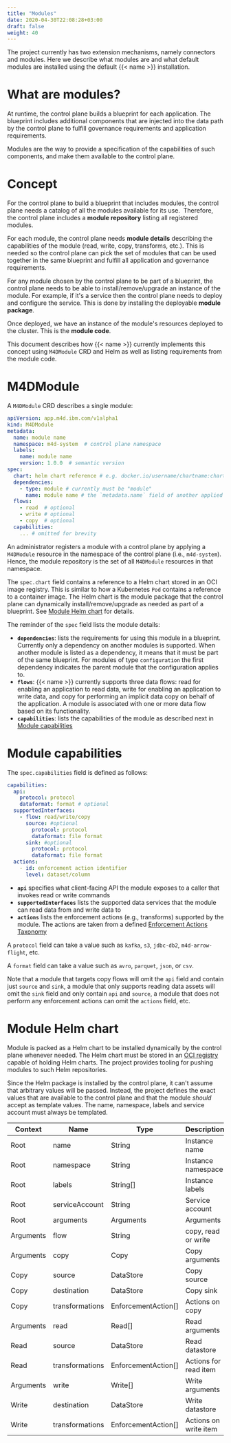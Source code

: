 ```yaml
---
title: "Modules"
date: 2020-04-30T22:08:28+03:00
draft: false
weight: 40
---
```


The project currently has two extension mechanisms, namely connectors and modules. 
Here we describe what modules are and what default modules are installed using the default {{< name >}} installation.

# What are modules?

At runtime, the control plane builds a blueprint for each application. The blueprint includes additional components that are injected into the data path by the control plane to fulfill governance requirements and application requirements.

Modules are the way to provide a specification of the capabilities of such components, and make them available to the control plane.

# Concept

For the control plane to build a blueprint that includes modules, the control plane needs a catalog of all the modules available for its use.  Therefore, the control plane includes a **module repository** listing all registered modules. 


For each module, the control plane needs **module details** describing the capabilities of the module (read, write, copy, transforms, etc.). This is needed so the control plane can pick the set of modules that can be used together in the same blueprint and fulfill all application and governance requirements. 


For any module chosen by the control plane to be part of a blueprint, the control plane needs to be able to install/remove/upgrade an instance of the module. For example, if it's a service then the control plane needs to deploy and configure the service. This is done by installing the deployable **module package**.


Once deployed, we have an instance of the module's resources deployed to the cluster. This is the **module code**.


This document describes how {{< name >}} currently implements this concept using `M4DModule` CRD and Helm as well as listing requirements from the module code.

# M4DModule

A `M4DModule` CRD describes a single module:

```yaml
apiVersion: app.m4d.ibm.com/v1alpha1
kind: M4DModule
metadata:
  name: module name
  namespace: m4d-system  # control plane namespace
  labels:
    name: module name
    version: 1.0.0  # semantic version 
spec:
  chart: helm chart reference # e.g. docker.io/username/chartname:chartversion
  dependencies:
    - type: module # currently must be "module"
      name: module name # the `metadata.name` field of another applied M4DModule
  flows:
    - read  # optional
    - write # optional
    - copy  # optional
  capabilities:
    ... # omitted for brevity
```

An administrator registers a module with a control plane by applying a `M4DModule` resource in the namespace of the control plane (i.e., `m4d-system`). Hence, the module repository is the set of all `M4DModule` resources in that namespace.

The `spec.chart` field contains a reference to a Helm chart stored in an OCI image registry. This is similar to how a Kubernetes `Pod` contains a reference to a container image. The Helm chart is the module package that the control plane can dynamically install/remove/upgrade as needed as part of a blueprint. See [Module Helm chart](#module-helm-chart) for details.

The reminder of the `spec` field lists the module details: 
- **`dependencies`**: lists the requirements for using this module in a blueprint. Currently only a dependency on another modules is supported. When another module is listed as a dependency, it means that it must be part of the same blueprint. For modules of type `configuration` the first dependency indicates the parent module that the configuration applies to.
- **`flows`**: {{< name >}} currently supports three data flows: read for enabling an application to read data, write for enabling an application to write data, and copy for performing an implicit data copy on behalf of the application. A module is associated with one or more data flow based on its functionality.
- **`capabilities`**: lists the capabilities of the module as described next in [Module capabilities](#module-capabilities) 

# Module capabilities

The `spec.capabilities` field is defined as follows:

```yaml
capabilities:
  api:
    protocol: protocol
    dataformat: format # optional
  supportedInterfaces:
    - flow: read/write/copy
      source: #optional
        protocol: protocol
        dataformat: file format
      sink: #optional
        protocol: protocol
        dataformat: file format
  actions:
    - id: enforcement action identifier 
      level: dataset/column
```

* **`api`** specifies what client-facing API the module exposes to a caller that invokes read or write commands 
* **`supportedInterfaces`** lists the supported data services that the module can read data from and write data to
* **`actions`** lists the enforcement actions (e.g., transforms) supported by the module. The actions are taken from a defined [Enforcement Actions Taxonomy](about:blank)

A `protocol` field can take a value such as `kafka`, `s3`, `jdbc-db2`, `m4d-arrow-flight`, etc.

A `format` field can take a value such as `avro`, `parquet`, `json`, or `csv`.

Note that a module that targets copy flows will omit the `api` field and contain just `source` and `sink`, a module that only supports reading data assets will omit the `sink` field and only contain `api` and `source`, a module that does not perform any enforcement actions can omit the `actions` field, etc.

# Module Helm chart

Module is packed as a Helm chart to be installed dynamically by the control plane whenever needed. The Helm chart must be stored in an [OCI registry](https://helm.sh/docs/topics/registries/) capable of holding Helm charts. The project provides tooling for pushing modules to such Helm repositories.


Since the Helm package is installed by the control plane, it can't assume that arbitrary values will be passed. Instead, the project defines the exact values that are available to the control plane and that the module *should* accept as template values. The name, namespace, labels and service account must always be templated.


Context | Name | Type | Description
--------|------|------|------------
Root | name | String | Instance name
Root | namespace | String | Instance namespace
Root | labels | String[] | Instance labels
Root | serviceAccount | String | Service account
Root | arguments | Arguments | Arguments
Arguments | flow | String | copy, read or write
Arguments | copy | Copy | Copy arguments
Copy | source | DataStore | Copy source 
Copy | destination | DataStore | Copy sink
Copy | transformations | EnforcementAction[] | Actions on copy
Arguments | read | Read[] | Read arguments
Read | source | DataStore | Read datastore
Read | transformations | EnforcementAction[]      | Actions for read item
Arguments | write | Write[] | Write arguments
Write | destination | DataStore | Write datastore
Write | transformations | EnforcementAction[] | Actions on write item
